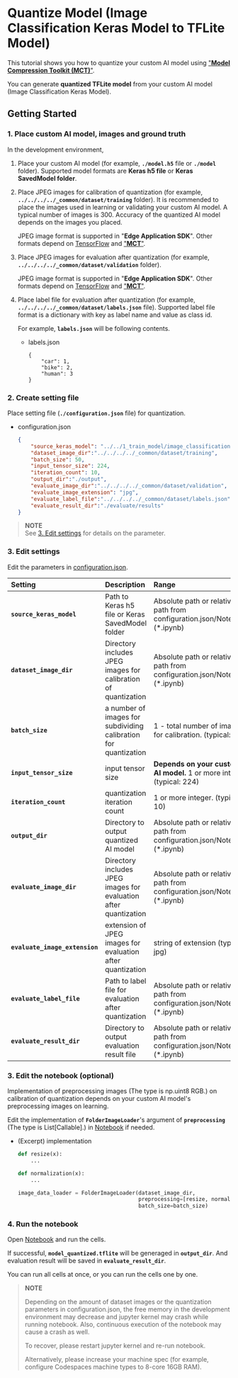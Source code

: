 # Quantize Model (Image Classification Keras Model to TFLite Model)

This tutorial shows you how to quantize your custom AI model using ["**Model Compression Toolkit (MCT)**"](https://github.com/sony/model_optimization).

You can generate **quantized TFLite model** from your custom AI model (Image Classification Keras Model).

## Getting Started

### 1. Place custom AI model, images and ground truth

In the development environment,

1. Place your custom AI model (for example, **`./model.h5`** file or **`./model`** folder). Supported model formats are **Keras h5 file** or **Keras SavedModel folder**.

2. Place JPEG images for calibration of quantization (for example, **`../../../../_common/dataset/training`** folder). It is recommended to place the images used in learning or validating your custom AI model. A typical number of images is 300. Accuracy of the quantized AI model depends on the images you placed.

    JPEG image format is supported in "**Edge Application SDK**". Other formats depend on [TensorFlow](https://www.tensorflow.org/api_docs/python/tf/io/decode_jpeg) and ["**MCT**"](https://sony.github.io/model_optimization/docs/api/experimental_api_docs/classes/FolderImageLoader.html?highlight=folderimageloader#default-file-types-to-scan).

3. Place JPEG images for evaluation after quantization (for example, **`../../../../_common/dataset/validation`** folder).

    JPEG image format is supported in "**Edge Application SDK**". Other formats depend on [TensorFlow](https://www.tensorflow.org/api_docs/python/tf/io/decode_jpeg) and ["**MCT**"](https://sony.github.io/model_optimization/docs/api/experimental_api_docs/classes/FolderImageLoader.html?highlight=folderimageloader#default-file-types-to-scan).

4. Place label file for evaluation after quantization (for example, **`../../../../_common/dataset/labels.json`** file). Supported label file format is a dictionary with key as label name and value as class id.

    For example, **`labels.json`** will be following contents.

    - labels.json
        ```
        {
            "car": 1,
            "bike": 2,
            "human": 3
        }
        ```

### 2. Create setting file
Place setting file (**`./configuration.json`** file) for quantization. 
- configuration.json
    ```json
    {
        "source_keras_model": "../../1_train_model/image_classification/output/saved_model",
        "dataset_image_dir":"../../../../_common/dataset/training",
        "batch_size": 50,
        "input_tensor_size": 224,
        "iteration_count": 10,
        "output_dir":"./output",
        "evaluate_image_dir":"../../../../_common/dataset/validation",
        "evaluate_image_extension": "jpg",
        "evaluate_label_file":"../../../../_common/dataset/labels.json",
        "evaluate_result_dir":"./evaluate/results"
    }
    ```
> **NOTE**<br>
> See [3. Edit settings](#3-edit-settings) for details on the parameter.

### 3. Edit settings
    
Edit the parameters in [configuration.json](./configuration.json).

|Setting|Description|Range|Required/Optional
|:--|:--|:--|:--|
|**`source_keras_model`**|Path to Keras h5 file or Keras SavedModel folder|Absolute path or relative path from configuration.json/Notebook (*.ipynb)|Required|
|**`dataset_image_dir`**|Directory includes JPEG images for calibration of quantization|Absolute path or relative path from configuration.json/Notebook (*.ipynb)|Required|
|**`batch_size`**|a number of images for subdividing calibration for quantization|1 - total number of images for calibration. (typical: 50)|Required|
|**`input_tensor_size`**|input tensor size|**Depends on your custom AI model.** 1 or more integer. (typical: 224)|Required|
|**`iteration_count`**|quantization iteration count|1 or more integer. (typical: 10)|Required|
|**`output_dir`**|Directory to output quantized AI model|Absolute path or relative path from configuration.json/Notebook (*.ipynb)|Required|
|**`evaluate_image_dir`**|Directory includes JPEG images for evaluation after quantization|Absolute path or relative path from configuration.json/Notebook (*.ipynb)|Required|
|**`evaluate_image_extension`**|extension of JPEG images for evaluation after quantization|string of extension (typical: jpg)|Required|
|**`evaluate_label_file`**|Path to label file for evaluation after quantization|Absolute path or relative path from configuration.json/Notebook (*.ipynb)|Required|
|**`evaluate_result_dir`**|Directory to output evaluation result file|Absolute path or relative path from configuration.json/Notebook (*.ipynb)|Required|

### 3. Edit the notebook (optional)

Implementation of preprocessing images (The type is np.uint8 RGB.) on calibration of quantization depends on your custom AI model's preprocessing images on learning.

Edit the implementation of **`FolderImageLoader`**'s argument of **`preprocessing`** (The type is List[Callable].) in [Notebook](./quantize_image_classification_keras_model_with_mct.ipynb) if needed.

- (Excerpt) implementation

    ```python
    def resize(x):
        ...

    def normalization(x):
        ...

    image_data_loader = FolderImageLoader(dataset_image_dir,
                                          preprocessing=[resize, normalization],
                                          batch_size=batch_size)
    ```

### 4. Run the notebook

Open [Notebook](./quantize_image_classification_keras_model_with_mct.ipynb) and run the cells.

If successful, **`model_quantized.tflite`** will be generaged in **`output_dir`**.
And evaluation result will be saved in **`evaluate_result_dir`**.

You can run all cells at once, or you can run the cells one by one.

> **NOTE**
> 
> Depending on the amount of dataset images or the quantization parameters in configuration.json, the free memory in the development environment may decrease and jupyter kernel may crash while running notebook. Also, continuous execution of the notebook may cause a crash as well.
> 
> To recover, please restart jupyter kernel and re-run notebook.
> 
> Alternatively, please increase your machine spec (for example, configure Codespaces machine types to 8-core 16GB RAM).
